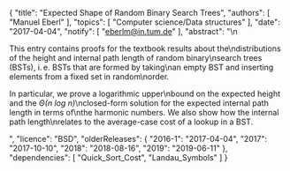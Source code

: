 {
    "title": "Expected Shape of Random Binary Search Trees",
    "authors": [
        "Manuel Eberl"
    ],
    "topics": [
        "Computer science/Data structures"
    ],
    "date": "2017-04-04",
    "notify": [
        "eberlm@in.tum.de"
    ],
    "abstract": "\n<p>This entry contains proofs for the textbook results about the\ndistributions of the height and internal path length of random binary\nsearch trees (BSTs), i.&thinsp;e. BSTs that are formed by taking\nan empty BST and inserting elements from a fixed set in random\norder.</p>  <p>In particular, we prove a logarithmic upper\nbound on the expected height and the <em>Θ(n log n)</em>\nclosed-form solution for the expected internal path length in terms of\nthe harmonic numbers. We also show how the internal path length\nrelates to the average-case cost of a lookup in a BST.</p>",
    "licence": "BSD",
    "olderReleases": {
        "2016-1": "2017-04-04",
        "2017": "2017-10-10",
        "2018": "2018-08-16",
        "2019": "2019-06-11"
    },
    "dependencies": [
        "Quick_Sort_Cost",
        "Landau_Symbols"
    ]
}